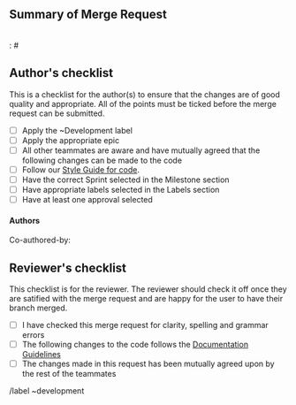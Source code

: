 ## Summary of Merge Request

<!-- BREIFLY describe what this MR is about. Bullet points are okay -->
<br>
<!-- What does this do to your issue? i.e. Fixes / Completes -->: #<!-- issue number. Make sure there is no space between the '#' and issue number-->

## Author's checklist 
This is a checklist for the author(s) to ensure that the changes are of good quality and appropriate. All of the points must be ticked before the merge request can be submitted.
- [ ] Apply the ~Development label
- [ ] Apply the appropriate epic
- [ ] All other teammates are aware and have mutually agreed that the following changes can be made to the code
- [ ] Follow our [Style Guide for code](LINK).
- [ ] Have the correct Sprint selected in the Milestone section
- [ ] Have appropriate labels selected in the Labels section
- [ ] Have at least one approval selected 

<!--Do not add the ~"feature", ~"frontend", ~"backend", ~"bug", or ~"database" labels if you are only updating documentation. These labels will cause the MR to be added to code verification QA issues.-->

#### Authors
<!-- If you do not have any co-authors, change 'Co-author' to 'Author' and put in your details. Otherwise keep the names and tags of your coauthors and delete all the comments-->
Co-authored-by: <!-- Author's full name followed by a space and their correspnding username tag-->
<!-- Please keep the name of your co-author: Alexander Pace, Georgia Strongman, Jacqui Dong, Justina Koh, Maz McMurray, Michael Behan-->
<!-- Please keep the tag of your co-author: @pacealex @stronggeor @dongjacq @kohjust @stronggeor @behanmich -->

## Reviewer's checklist
 This checklist is for the reviewer. The reviewer should check it off once they are satified with the merge request and are happy for the user to have their branch merged. 
* [ ] I have checked this merge request for clarity, spelling and grammar errors
* [ ] The following changes to the code follows the [Documentation Guidelines](LINK)
* [ ] The changes made in this request has been mutually agreed upon by the rest of the teammates

/label ~development

